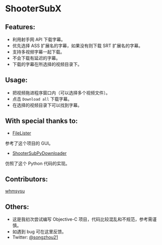 ShooterSubX
===========
## Features:

- 利用射手网 API 下载字幕。
- 优先选择 ASS 扩展名的字幕，如果没有则下载 SRT 扩展名的字幕。
- 支持多视频字幕一起下载。
- 不会下载有延迟的字幕。
- 下载的字幕在所选择的视频目录下。

## Usage:

- 把视频拖进程序窗口内（可以选择多个视频文件）。
- 点击 `Download all` 下载字幕。
- 在选择的视频目录下可以找到字幕。

## With special thanks to:   

- [FileLister](https://github.com/dwkns/FileLister) 
  
参考了这个项目的 GUI。
- [ShooterSubPyDownloader](https://github.com/magic282/ShooterSubPyDownloader) 
  
仿照了这个 Python 代码的实现。

## Contributors:  

[whmsysu](https://github.com/whmsysu)

## Others: 

- 这是我初次尝试编写 Objective-C 项目，代码比较混乱和不规范，参考需谨慎。
- 如遇到 bug 可在这里反馈。
- Twitter: [@songzhou21](https://twitter.com/songzhou21)
